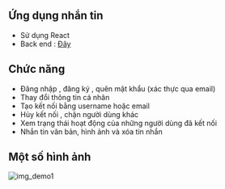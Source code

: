 ## Ứng dụng nhắn tin
- Sử dụng React 
- Back end : [Đây](https://github.com/nvkien123/api-chat-online)
## Chức năng
- Đăng nhập , đăng ký , quên mật khẩu (xác thực qua email)
- Thay đổi thông tin cá nhân
- Tạo kết nối bằng username hoặc email
- Hủy kết nối , chặn người dùng khác
- Xem trạng thái hoạt động của những người dùng đã kết nối
- Nhắn tin văn bản, hình ảnh và xóa tin nhắn
## Một số hình ảnh
![img_demo1](https://img.meta.com.vn/Data/image/2022/01/13/anh-dep-thien-nhien-3.jpg)
